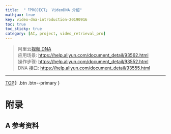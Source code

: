 ```yaml
---
title:  "「PROJECT」 VideoDNA 介绍"
mathjax: true
key: video-dna-introduction-20190916
toc: true
toc_sticky: true
category: [AI, project, video_retrieval_pro]
---
```

<span id='head'></span>  
>阿里云[视频 DNA](https://ai.aliyun.com/vi/dna)    
应用场景: <https://help.aliyun.com/document_detail/93562.html>     
操作步骤: <https://help.aliyun.com/document_detail/93552.html>     
DNA 接口: <https://help.aliyun.com/document_detail/93555.html>     


<!--more-->


-------------------  
[TOP](#head){: .btn .btn--primary }



# 附录
## A 参考资料
